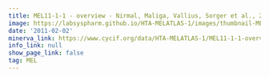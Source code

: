 ```yaml
---
title: MEL11-1-1 - overview - Nirmal, Maliga, Vallius, Sorger et al., 2021
image: https://labsyspharm.github.io/HTA-MELATLAS-1/images/thumbnail-MEL11-1-1-overview.jpg
date: '2011-02-02'
minerva_link: https://www.cycif.org/data/HTA-MELATLAS-1/MEL11-1-1-overview
info_link: null
show_page_link: false
tag: MEL
---
```

